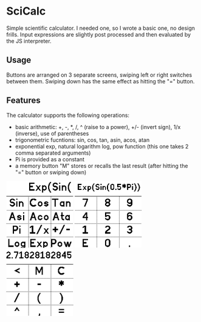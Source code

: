 # SciCalc

Simple scientific calculator. I needed one, so I wrote a basic one, no design frills. Input expressions are slightly post processed and then evaluated
by the JS interpreter.

## Usage

Buttons are arranged on 3 separate screens, swiping left or right switches between them. Swiping down has the same effect as hitting the "=" button.

## Features

The calculator supports the following operations:

 * basic arithmetic: +, -, *, /, ^ (raise to a power), +/- (invert sign), 1/x (inverse), use of parentheses
 * trigonometric fucntions: sin, cos, tan, asin, acos, atan
 * exponential exp, natural logarithm log, pow function (this one takes 2 comma separated arguments)
 * Pi is provided as a constant
 * a memory button "M" stores or recalls the last result (after hitting the "=" button or swiping down)

![](scicalc_screenshot1.png)
![](scicalc_screenshot2.png)
![](scicalc_screenshot3.png)
